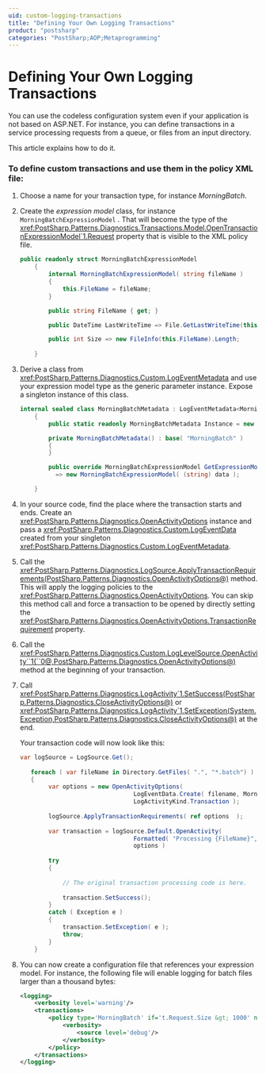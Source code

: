 ```yaml
---
uid: custom-logging-transactions
title: "Defining Your Own Logging Transactions"
product: "postsharp"
categories: "PostSharp;AOP;Metaprogramming"
---
```

# Defining Your Own Logging Transactions

You can use the codeless configuration system even if your application is not based on ASP.NET. For instance, you can define transactions in a service processing requests from a queue, or files from an input directory.

This article explains how to do it.


### To define custom transactions and use them in the policy XML file:

1. Choose a name for your transaction type, for instance *MorningBatch*. 


2. Create the *expression model* class, for instance `MorningBatchExpressionModel` . That will become the type of the <xref:PostSharp.Patterns.Diagnostics.Transactions.Model.OpenTransactionExpressionModel`1.Request> property that is visible to the XML policy file. 

    ```csharp
    public readonly struct MorningBatchExpressionModel
        {
            internal MorningBatchExpressionModel( string fileName )
            {
                this.FileName = fileName;
            }
    
            public string FileName { get; }
    
            public DateTime LastWriteTime => File.GetLastWriteTime(this.FileName);
    
            public int Size => new FileInfo(this.FileName).Length;
       
        }
    ```


3. Derive a class from <xref:PostSharp.Patterns.Diagnostics.Custom.LogEventMetadata> and use your expression model type as the generic parameter instance. Expose a singleton instance of this class. 

    ```csharp
    internal sealed class MorningBatchMetadata : LogEventMetadata<MorningBatchExpressionModel>
        {
            public static readonly MorningBatchMetadata Instance = new MorningBatchMetadata();
    
            private MorningBatchMetadata() : base( "MorningBatch" )
            {
            }
    
            public override MorningBatchExpressionModel GetExpressionModel( object data )
              => new MorningBatchExpressionModel( (string) data );
    
        }
    ```


4. In your source code, find the place where the transaction starts and ends. Create an <xref:PostSharp.Patterns.Diagnostics.OpenActivityOptions> instance and pass a <xref:PostSharp.Patterns.Diagnostics.Custom.LogEventData> created from your singleton <xref:PostSharp.Patterns.Diagnostics.Custom.LogEventMetadata>. 


5. Call the <xref:PostSharp.Patterns.Diagnostics.LogSource.ApplyTransactionRequirements(PostSharp.Patterns.Diagnostics.OpenActivityOptions@)> method. This will apply the logging policies to the <xref:PostSharp.Patterns.Diagnostics.OpenActivityOptions>. You can skip this method call and force a transaction to be opened by directly setting the <xref:PostSharp.Patterns.Diagnostics.OpenActivityOptions.TransactionRequirement> property. 


6. Call the <xref:PostSharp.Patterns.Diagnostics.Custom.LogLevelSource.OpenActivity``1(``0@,PostSharp.Patterns.Diagnostics.OpenActivityOptions@)> method at the beginning of your transaction. 


7. Call <xref:PostSharp.Patterns.Diagnostics.LogActivity`1.SetSuccess(PostSharp.Patterns.Diagnostics.CloseActivityOptions@)> or <xref:PostSharp.Patterns.Diagnostics.LogActivity`1.SetException(System.Exception,PostSharp.Patterns.Diagnostics.CloseActivityOptions@)> at the end. 

    Your transaction code will now look like this:

    ```csharp
    var logSource = LogSource.Get();							
       
       foreach ( var fileName in Directory.GetFiles( ".", "*.batch") )
       {
    		var options = new OpenActivityOptions( 
    								LogEventData.Create( filename, MorningBatchMetadata.Instance ), 
    								LogActivityKind.Transaction );
    								
    		logSource.ApplyTransactionRequirements( ref options  );
    								
    		var transaction = logSource.Default.OpenActivity( 
    								Formatted( "Processing {FileName}", fileName ), 
    								options )
    		
    		try
    		{
    		
    			// The original transaction processing code is here.
    		
    			transaction.SetSuccess();
    		}
    		catch ( Exception e )
    		{
    			transaction.SetException( e );
    			throw;
    		}
    	}
    ```


8. You can now create a configuration file that references your expression model. For instance, the following file will enable logging for batch files larger than a thousand bytes:

    ```xml
    <logging>
        <verbosity level='warning'/>
        <transactions>
            <policy type='MorningBatch' if='t.Request.Size &gt; 1000' name='Policy1'>
                <verbosity>
                    <source level='debug'/>
                </verbosity>
            </policy>
        </transactions>
    </logging>
    ```


